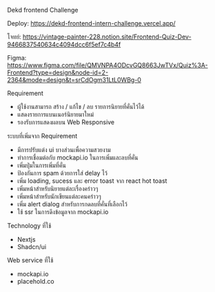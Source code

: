 Dekd frontend Challenge

Deploy: https://dekd-frontend-intern-challenge.vercel.app/

โจทย์: https://vintage-painter-228.notion.site/Frontend-Quiz-Dev-9466837540634c4094dcc6f5ef7c4b4f

Figma: https://www.figma.com/file/QMVNPA4ODcvGQ8663JwTVx/Quiz%3A-Frontend?type=design&node-id=2-2364&mode=design&t=srCdOgm31LtL0WBg-0

Requirement
- ผู้ใช้งานสามารถ สร้าง / แก้ไข / ลบ รายการนิยายที่คั่นไว้ได้
- แสดงรายการแบนเนอร์นิยายมาใหม่
- รองรับการแสดงผลบน Web Responsive

ระบบที่เพิ่มจาก Requirement
- มีการปรับแต่ง ui บางส่วนเพื่อความสวยงาม
- ทำการเชื่อมต่อกับ mockapi.io ในการเพิ่มและลบที่คั่น
- เพิ่มปุ่มในการเพิ่มที่คั่น
- ป้องกันการ spam ด้วยการใส่ delay ไว้
- เพิ่ม loading, sucess และ error toast จาก react hot toast
- เพิ่มหน้าสำหรับนิยายแต่ละเรื่องคร่าวๆ
- เพิ่มหน้าสำหรับนักเขียนแต่ละคนคร่าวๆ
- เพิ่ม alert dialog สำหรับการกดลบที่คั่นที่เลือกไว้
- ใช้ ssr ในการดึงข้อมูลจาก mockapi.io 

Technology ที่ใช้
- Nextjs
- Shadcn/ui

Web service ที่ใช้
- mockapi.io
- placehold.co

